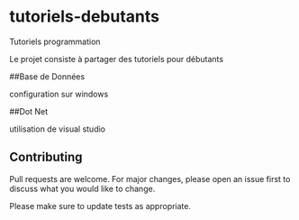 # tutoriels-debutants
Tutoriels programmation

Le projet consiste à partager des tutoriels pour débutants

##Base de Données

configuration sur windows

##Dot Net

utilisation de visual studio

## Contributing
Pull requests are welcome. For major changes, please open an issue first to discuss what you would like to change.

Please make sure to update tests as appropriate.

